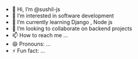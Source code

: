 - 👋 Hi, I’m @sushil-js
- 👀 I’m interested in software development
- 🌱 I’m currently learning Django , Node js
- 💞️ I’m looking to collaborate on backend projects
- 📫 How to reach me ...
- 😄 Pronouns: ...
- ⚡ Fun fact: ...

<!---
sushil-js/sushil-js is a ✨ special ✨ repository because its `README.md` (this file) appears on your GitHub profile.
You can click the Preview link to take a look at your changes.
--->
